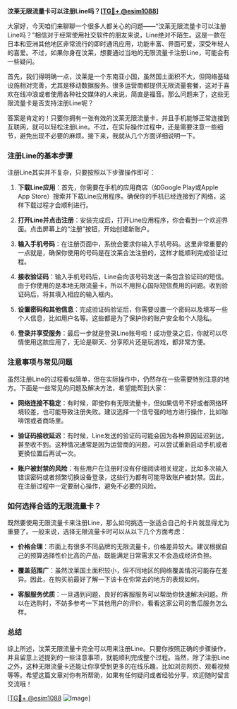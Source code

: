 **汶莱无限流量卡可以注册Line吗？[[TG💪+ @esim1088](https://t.me/s/esim1088)]**

大家好，今天咱们来聊聊一个很多人都关心的问题——“汶莱无限流量卡可以注册Line吗？”相信对于经常使用社交软件的朋友来说，Line绝对不陌生。这是一款在日本和亚洲其他地区非常流行的即时通讯应用，功能丰富、界面可爱，深受年轻人的喜爱。不过，如果你身在汶莱，想要通过当地的无限流量卡注册Line，可能会有一些疑问。

首先，我们得明确一点，汶莱是一个东南亚小国，虽然国土面积不大，但网络基础设施相对完善，尤其是移动数据服务。很多运营商都提供无限流量套餐，这对于喜欢在线冲浪或者使用各种社交媒体的人来说，简直是福音。那么问题来了，这些无限流量卡是否支持注册Line呢？

答案是肯定的！只要你拥有一张有效的汶莱无限流量卡，并且手机能够正常连接到互联网，就可以轻松注册Line。不过，在实际操作过程中，还是需要注意一些细节，避免出现不必要的麻烦。接下来，我就从几个方面详细说明一下。

### 注册Line的基本步骤

注册Line其实并不复杂，只要按照以下步骤操作即可：

1. **下载Line应用**：首先，你需要在手机的应用商店（如Google Play或Apple App Store）搜索并下载Line应用程序。确保你的手机已经连接到了网络，这样下载过程才会顺利进行。

2. **打开Line并点击注册**：安装完成后，打开Line应用程序，你会看到一个欢迎界面。点击屏幕上的“注册”按钮，开始创建新账户。

3. **输入手机号码**：在注册页面中，系统会要求你输入手机号码。这里非常重要的一点就是，确保你使用的号码是在汶莱合法注册的，这样才能顺利完成验证过程。

4. **接收验证码**：输入手机号码后，Line会向该号码发送一条包含验证码的短信。由于你使用的是本地无限流量卡，所以不用担心国际短信费用的问题。收到验证码后，将其填入相应的输入框内。

5. **设置密码和其他信息**：完成验证码验证后，你需要设置一个密码以及填写一些个人信息，比如用户名等。这些都是为了保护你的账户安全和个人隐私。

6. **登录并享受服务**：最后一步就是登录Line账号啦！成功登录之后，你就可以尽情使用这款应用了，无论是聊天、分享照片还是玩游戏，都非常方便。

### 注意事项与常见问题

虽然注册Line的过程看似简单，但在实际操作中，仍然存在一些需要特别注意的地方。下面是一些常见的问题及解决方法，希望能帮到大家：

- **网络连接不稳定**：有时候，即使你有无限流量卡，但如果信号不好或者网络环境较差，也可能导致注册失败。建议选择一个信号强的地方进行操作，比如咖啡馆或者商场里。
  
- **验证码接收延迟**：有时候，Line发送的验证码可能会因为各种原因延迟到达，甚至收不到。这种情况通常是因为运营商的问题，可以尝试重新启动手机或者更换位置后再试一次。

- **账户被封禁的风险**：有些用户在注册时没有仔细阅读相关规定，比如多次输入错误密码或者频繁切换设备登录，这些行为都有可能导致账户被封禁。因此，在注册过程中一定要耐心操作，避免不必要的风险。

### 如何选择合适的无限流量卡？

既然要使用无限流量卡来注册Line，那么如何挑选一张适合自己的卡片就显得尤为重要了。一般来说，选择无限流量卡时可以从以下几个方面考虑：

- **价格合理**：市面上有很多不同品牌的无限流量卡，价格差异较大。建议根据自己的预算选择性价比高的产品，既能满足日常需求又不会造成经济负担。

- **覆盖范围广**：虽然汶莱国土面积较小，但不同地区的网络覆盖情况可能存在差异。因此，在购买前最好了解一下该卡在你常去的地方的表现如何。

- **客服服务优质**：一旦遇到问题，良好的客服服务可以帮助你快速解决问题。所以在选购时，不妨多参考一下其他用户的评价，看看这家公司的售后服务怎么样。

### 总结

综上所述，汶莱无限流量卡完全可以用来注册Line。只要你按照正确的步骤操作，并且留意上述提到的一些注意事项，就能顺利完成整个过程。当然，除了注册Line之外，这种无限流量卡还能让你享受到更多的在线乐趣，比如浏览网页、观看视频等等。希望这篇文章对你有所帮助，如果有任何疑问或者经验分享，欢迎随时留言交流哦！

[[TG💪+ @esim1088](https://t.me/s/esim1088) ![Image](https://i.postimg.cc/4NQfJmqS/Snipaste-2025-05-13-00-14-12.png)]